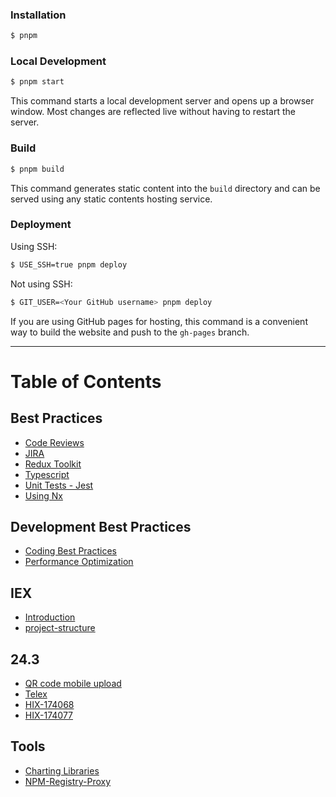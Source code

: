 ### Installation

```bash
$ pnpm
```

### Local Development

```bash
$ pnpm start
```

This command starts a local development server and opens up a browser window. Most changes are reflected live without having to restart the server.

### Build

```bash
$ pnpm build
```

This command generates static content into the `build` directory and can be served using any static contents hosting service.

### Deployment

Using SSH:

```bash
$ USE_SSH=true pnpm deploy
```

Not using SSH:

```bash
$ GIT_USER=<Your GitHub username> pnpm deploy
```

If you are using GitHub pages for hosting, this command is a convenient way to build the website and push to the `gh-pages` branch.

---

# Table of Contents

## Best Practices

- [Code Reviews](docs/Best%20Practices/Code%20Reviews/Intro.md)
- [JIRA](docs/Best%20Practices/JIRA/Intro.md)
- [Redux Toolkit](docs/Best%20Practices/Redux%20Toolkit/Intro.md)
- [Typescript](docs/Best%20Practices/Typescript/Intro.md)
- [Unit Tests - Jest](docs/Best%20Practices/Unit%20Tests%20-%20Jest/Intro.md)
- [Using Nx](docs/Best%20Practices/Using%20Nx/Intro.md)

## Development Best Practices

- [Coding Best Practices](docs/Development-Best-Practices/Coding-Best-Practices.md)
- [Performance Optimization](docs/Development-Best-Practices/Performance-Optimization.md)

## IEX

- [Introduction](docs/IEX/intro.md)
- [project-structure](docs/IEX/project-structure.md)

## 24.3

- [QR code mobile upload](docs/24.3/Mobile-Upload-Using-QR-Code/HIX-174204.md)
- [Telex](docs/24.3/ms-telex-ui/Overview.md)
- [HIX-174068](docs/24.3/Tickets/HIX-174068.md)
- [HIX-174077](docs/24.3/Tickets/HIX-174077.md)

## Tools

- [Charting Libraries](docs/Tools/Charting%20Libraries/Introduction.md)
- [NPM-Registry-Proxy](docs/Tools/NPM-Registry-Proxy/Intro.md)

